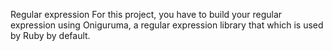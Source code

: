 Regular expression
For this project, you have to build your regular expression using Oniguruma, a regular expression library that which is used by Ruby by default. 
